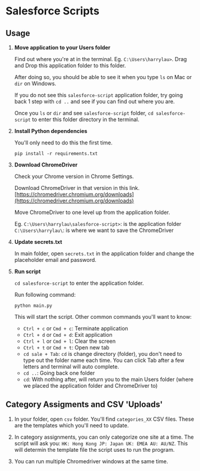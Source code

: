 # Salesforce Scripts

## Usage

1. **Move application to your Users folder**

	Find out where you're at in the terminal. Eg. `C:\Users\harrylau>`. Drag and Drop this application folder to this folder. 

	After doing so, you should be able to see it when you type `ls` on Mac or `dir` on Windows.

	If you do not see this `salesforce-script` application folder, try going back 1 step with `cd ..` and see if you can find out where you are. 

	Once you `ls` or `dir` and see `salesforce-script` folder, `cd salesforce-script` to enter this folder directory in the terminal. 

2. **Install Python dependencies**

	You'll only need to do this the first time.

	```
	pip install -r requirements.txt
	```

3. **Download ChromeDriver**

	Check your Chrome version in Chrome Settings. 

	Download ChromeDriver in that version in this link. [https://chromedriver.chromium.org/downloads](https://chromedriver.chromium.org/downloads)

	Move ChromeDriver to one level up from the application folder. 

	Eg. 
	`C:\Users\harrylau\salesforce-script>`: is the application folder
	`C:\Users\harrylau\`: is where we want to save the ChromeDriver

4. **Update secrets.txt**

	In main folder, open `secrets.txt` in the application folder and change the placeholder email and password. 

5. **Run script**

	`cd salesforce-script` to enter the application folder. 

	Run following command:
	```
	python main.py
	```

	This will start the script. Other common commands you'll want to know: 

	- `Ctrl + c` or `Cmd + c`: Terminate application
	- `Ctrl + d` or `Cmd + d`: Exit application
	- `Ctrl + l` or `Cmd + l`: Clear the screen
	- `Ctrl + t` or `Cmd + t`: Open new tab
	- `cd sale + Tab`: `cd` is change directory (folder), you don't need to type out the folder name each time. You can click Tab after a few letters and terminal will auto complete.
	- `cd ..`: Going back one folder
	- `cd`: With nothing after, will return you to the main Users folder (where we placed the application folder and ChromeDriver to)

## Category Assigments and CSV 'Uploads'

1. In your folder, open `csv` folder. You'll find `categories_XX` CSV files. These are the templates which you'll need to update. 

2. In category assignments, you can only categorize one site at a time. The script will ask you: `HK: Hong Kong JP: Japan UK: EMEA AU: AU/NZ`. This will determin the template file the script uses to run the program. 

3. You can run multiple Chromedriver windows at the same time. 
